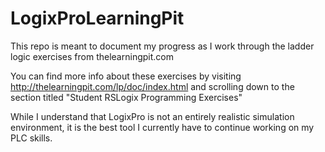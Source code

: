# LogixProLearningPit
This repo is meant to document my progress as I work through the ladder logic exercises from thelearningpit.com

You can find more info about these exercises by visiting http://thelearningpit.com/lp/doc/index.html and scrolling down to the section titled "Student RSLogix Programming Exercises"

While I understand that LogixPro is not an entirely realistic simulation environment, it is the best tool I currently have to continue working on my PLC skills.
